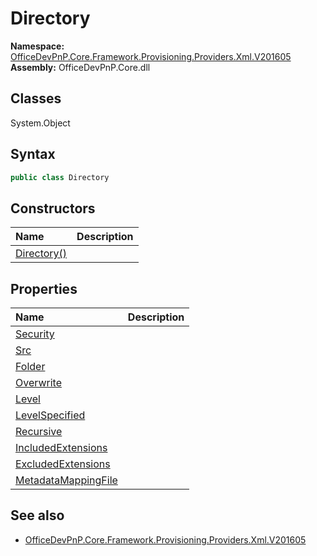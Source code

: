 # Directory
  
**Namespace:** [OfficeDevPnP.Core.Framework.Provisioning.Providers.Xml.V201605](OfficeDevPnP.Core.Framework.Provisioning.Providers.Xml.V201605.md)  
**Assembly:** OfficeDevPnP.Core.dll  
## Classes
System.Object  
## Syntax
```C#
public class Directory
```
## Constructors
|**Name**|**Description**|
|:-----|:-----|
| [Directory()](Directoryconstructor1details.md) | 
## Properties
|**Name**|**Description**|
|:-----|:-----|
| [Security](Directory.Security.md) | 
| [Src](Directory.Src.md) | 
| [Folder](Directory.Folder.md) | 
| [Overwrite](Directory.Overwrite.md) | 
| [Level](Directory.Level.md) | 
| [LevelSpecified](Directory.LevelSpecified.md) | 
| [Recursive](Directory.Recursive.md) | 
| [IncludedExtensions](Directory.IncludedExtensions.md) | 
| [ExcludedExtensions](Directory.ExcludedExtensions.md) | 
| [MetadataMappingFile](Directory.MetadataMappingFile.md) | 
## See also
- [OfficeDevPnP.Core.Framework.Provisioning.Providers.Xml.V201605](OfficeDevPnP.Core.Framework.Provisioning.Providers.Xml.V201605.md)
